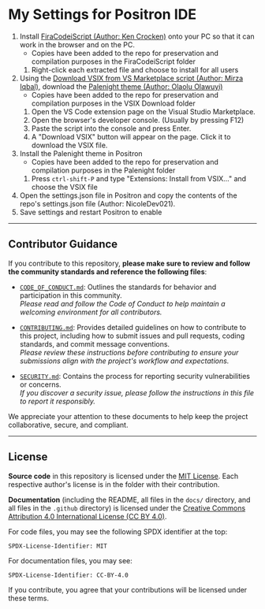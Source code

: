 <!--
SPDX-FileCopyrightText: Copyright (c) 2025 Madison Nicole Goodwin https://github.com/NicoleDev021

SPDX-License-Identifier: CC-BY-4.0
-->

# My Settings for Positron IDE

1. Install [FiraCodeiScript (Author: Ken Crocken)](https://github.com/kencrocken/FiraCodeiScript#) onto your PC so that it can work in the browser and on the PC.
   * Copies have been added to the repo for preservation and compilation purposes in the FiraCodeiScript folder
   1. Right-click each extracted file and choose to install for all users
3. Using the [Download VSIX from VS Marketplace script (Author: Mirza Iqbal)](https://github.com/mjmirza/Download-VSIX-From-Visual-Studio-Market-Place), download the [Palenight theme (Author: Olaolu Olawuyi)](https://marketplace.visualstudio.com/items?itemName=whizkydee.material-palenight-theme)
   * Copies have been added to the repo for preservation and compilation purposes in the VSIX Download folder
   1. Open the VS Code extension page on the Visual Studio Marketplace.
   2. Open the browser's developer console. (Usually by pressing F12)
   3. Paste the script into the console and press Enter.
   4. A "Download VSIX" button will appear on the page. Click it to download the VSIX file.
4. Install the Palenight theme in Positron
   * Copies have been added to the repo for preservation and compilation purposes in the Palenight folder
   1. Press `ctrl-shift-P` and type "Extensions: Install from VSIX..." and choose the VSIX file
6. Open the settings.json file in Positron and copy the contents of the repo's settings.json file (Author: NicoleDev021).
7. Save settings and restart Positron to enable

---

## Contributor Guidance

If you contribute to this repository, **please make sure to review and follow the community standards and reference the following files**:

- [`CODE_OF_CONDUCT.md`](CODE_OF_CONDUCT.md): Outlines the standards for behavior and participation in this community.  
  _Please read and follow the Code of Conduct to help maintain a welcoming environment for all contributors._

- [`CONTRIBUTING.md`](CONTRIBUTING.md): Provides detailed guidelines on how to contribute to this project, including how to submit issues and pull requests, coding standards, and commit message conventions.  
  _Please review these instructions before contributing to ensure your submissions align with the project's workflow and expectations._

- [`SECURITY.md`](SECURITY.md): Contains the process for reporting security vulnerabilities or concerns.  
  _If you discover a security issue, please follow the instructions in this file to report it responsibly._

We appreciate your attention to these documents to help keep the project collaborative, secure, and compliant.

---

## License

**Source code** in this repository is licensed under the [MIT License](https://opensource.org/license/mit). Each respective author's license is in the folder with their contribution.

**Documentation** (including the README, all files in the `docs/` directory, and all files in the `.github` directory) is licensed under the [Creative Commons Attribution 4.0 International License (CC BY 4.0)](https://creativecommons.org/licenses/by/4.0/).

For code files, you may see the following SPDX identifier at the top:
```
SPDX-License-Identifier: MIT
```
For documentation files, you may see:
```
SPDX-License-Identifier: CC-BY-4.0
```

If you contribute, you agree that your contributions will be licensed under these terms.
